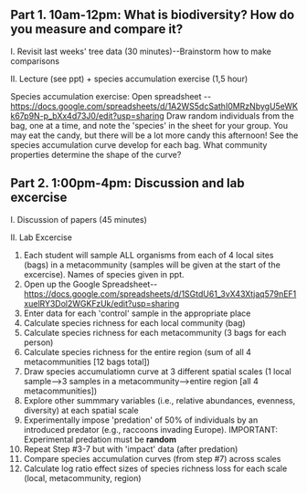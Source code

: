 ## Part 1. 10am-12pm: What is biodiversity? How do you measure and compare it?

I. Revisit last weeks' tree data (30 minutes)--Brainstorm how to make comparisons

II. Lecture (see ppt) + species accumulation exercise (1,5 hour)

Species accumulation exercise: 
Open spreadsheet --https://docs.google.com/spreadsheets/d/1A2WS5dcSathI0MRzNbygU5eWKk67p9N-p_bXx4d73J0/edit?usp=sharing 
Draw random individuals from the bag, one at a time, and note the 'species' in the sheet for your group. You may eat the candy, but there will be a lot more candy this afternoon!
See the species accumulation curve develop for each bag. 
What community properties determine the shape of the curve? 

## Part 2. 1:00pm-4pm: Discussion and lab excercise

I. Discussion of papers (45 minutes)

II. Lab Excercise 

1. Each student will sample ALL organisms from each of 4 local sites (bags) in a metacommunity (samples will be given at the start of the excercise). Names of species given in ppt.
2. Open up the Google Spreadsheet--https://docs.google.com/spreadsheets/d/1SGtdU61_3vX43Xtjaq579nEF1xuelRY3Dol2WGKFzUk/edit?usp=sharing
3. Enter data for each 'control' sample in the appropriate place
4. Calculate species richness for each local community (bag)
5. Calculate species richness for each metacommunity (3 bags for each person)
6. Calculate species richness for the entire region (sum of all 4 metacommunities [12 bags total])
7. Draw species accumulatiomn curve at 3 different spatial scales (1 local sample-->3 samples in a metacommunity-->entire region [all 4 metacommunities]) 
8. Explore other summmary variables (i.e., relative abundances, evenness, diversity) at each spatial scale
9. Experimentally impose 'predation' of 50% of individuals by an introduced predator (e.g., raccoons invading Europe). IMPORTANT: Experimental predation must be **random** 
10. Repeat Step #3-7 but with 'impact' data (after predation)
11. Compare species accumulation curves (from step #7) across scales
12. Calculate log ratio effect sizes of species richness loss for each scale (local, metacommunity, region)

